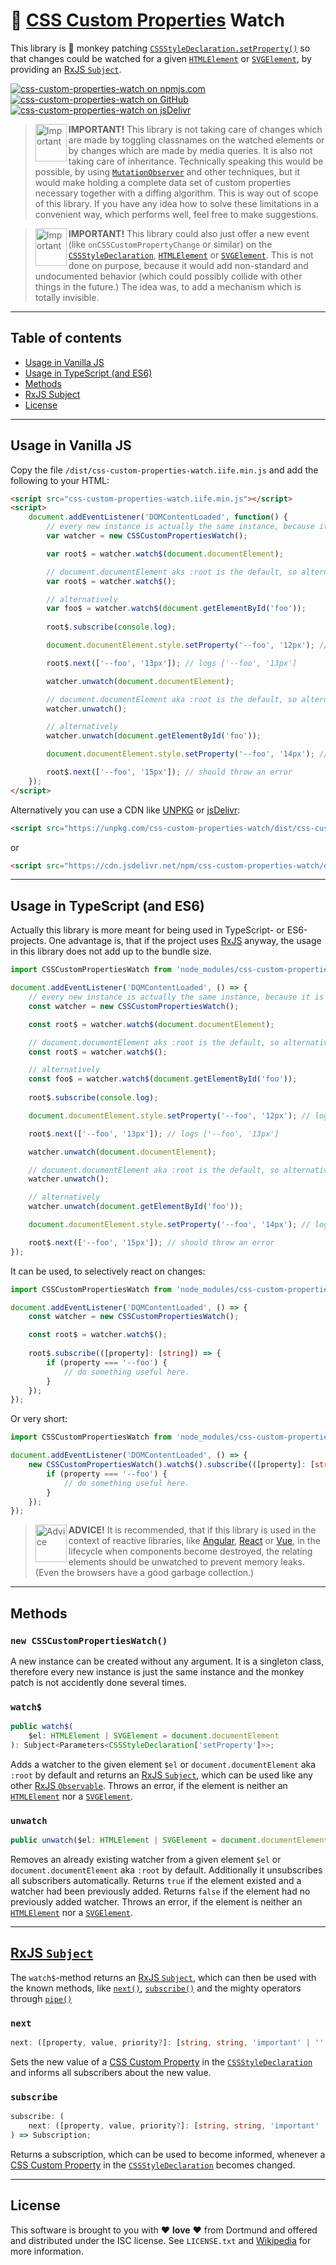 # :eyes: [CSS Custom Properties](https://developer.mozilla.org/en-US/docs/Web/CSS/Using_CSS_custom_properties) Watch

This library is :see_no_evil: monkey patching [`CSSStyleDeclaration.setProperty()`](https://developer.mozilla.org/en-US/docs/Web/API/CSSStyleDeclaration/setProperty) so that changes could be watched for a given [`HTMLElement`](https://developer.mozilla.org/en-US/docs/Web/API/HTMLElement) or [`SVGElement`](https://developer.mozilla.org/en-US/docs/Web/API/SVGElement), by providing an [RxJS `Subject`](https://rxjs.dev/guide/subject).

[![css-custom-properties-watch on npmjs.com](https://img.shields.io/npm/v/css-custom-properties-watch?logo=npm&logoColor=white)](https://www.npmjs.com/package/css-custom-properties-watch)
[![css-custom-properties-watch on GitHub](https://img.shields.io/github/package-json/v/StefanJelner/css-custom-properties-watch?logo=github&logoColor=white)](https://github.com/StefanJelner/css-custom-properties-watch)
[![css-custom-properties-watch on jsDelivr](https://data.jsdelivr.com/v1/package/npm/css-custom-properties-watch/badge?style=rounded)](https://www.jsdelivr.com/package/npm/css-custom-properties-watch)

> <img src="assets/warning.png" alt="Important" width="50" height="60" align="left" /> **IMPORTANT!** This library is not taking care of changes which are made by toggling classnames on the watched elements or by changes which are made by media queries. It is also not taking care of inheritance. Technically speaking this would be possible, by using [`MutationObserver`](https://developer.mozilla.org/en-US/docs/Web/API/MutationObserver/MutationObserver) and other techniques, but it would make holding a complete data set of custom properties necessary together with a diffing algorithm. This is way out of scope of this library. If you have any idea how to solve these limitations in a convenient way, which performs well, feel free to make suggestions.

> <img src="assets/warning.png" alt="Important" width="50" height="60" align="left" /> **IMPORTANT!** This library could also just offer a new event (like `onCSSCustomPropertyChange` or similar) on the [`CSSStyleDeclaration`](https://developer.mozilla.org/en-US/docs/Web/API/CSSStyleDeclaration), [`HTMLElement`](https://developer.mozilla.org/en-US/docs/Web/API/HTMLElement) or [`SVGElement`](https://developer.mozilla.org/en-US/docs/Web/API/SVGElement). This is not done on purpose, because it would add non-standard and undocumented behavior (which could possibly collide with other things in the future.) The idea was, to add a mechanism which is totally invisible.

---

## Table of contents

- [Usage in Vanilla JS](#vanilla-js)
- [Usage in TypeScript (and ES6)](#typescript)
- [Methods](#methods)
- [RxJS Subject](#subject)
- [License](#license)

---

## <a name="vanilla-js"></a> Usage in Vanilla JS

Copy the file `/dist/css-custom-properties-watch.iife.min.js` and add the following to your HTML:

```html
<script src="css-custom-properties-watch.iife.min.js"></script>
<script>
    document.addEventListener('DOMContentLoaded', function() {
        // every new instance is actually the same instance, because it is a singleton.
        var watcher = new CSSCustomPropertiesWatch();

        var root$ = watcher.watch$(document.documentElement);

        // document.documentElement aks :root is the default, so alternatively it can be called like this:
        var root$ = watcher.watch$();

        // alternatively
        var foo$ = watcher.watch$(document.getElementById('foo'));
        
        root$.subscribe(console.log);

        document.documentElement.style.setProperty('--foo', '12px'); // logs ['--foo', '12px']

        root$.next(['--foo', '13px']); // logs ['--foo', '13px']

        watcher.unwatch(document.documentElement);

        // document.documentElement aka :root is the default, so alternatively it can be called like this:
        watcher.unwatch();

        // alternatively
        watcher.unwatch(document.getElementById('foo'));

        document.documentElement.style.setProperty('--foo', '14px'); // logs nothing

        root$.next(['--foo', '15px']); // should throw an error
    });
</script>
```

Alternatively you can use a CDN like [UNPKG](https://unpkg.com) or [jsDelivr](https://www.jsdelivr.com/):

```html
<script src="https://unpkg.com/css-custom-properties-watch/dist/css-custom-properties-watch.iife.min.js"></script>
```

or

```html
<script src="https://cdn.jsdelivr.net/npm/css-custom-properties-watch/dist/css-custom-properties-watch.iife.min.js"></script>
```

---

## <a name="typescript"></a> Usage in TypeScript (and ES6)

Actually this library is more meant for being used in TypeScript- or ES6-projects. One advantage is, that if the project uses [RxJS](https://github.com/reactivex/rxjs) anyway, the usage in this library does not add up to the bundle size.

```ts
import CSSCustomPropertiesWatch from 'node_modules/css-custom-properties-watch';

document.addEventListener('DOMContentLoaded', () => {
    // every new instance is actually the same instance, because it is a singleton.
    const watcher = new CSSCustomPropertiesWatch();

    const root$ = watcher.watch$(document.documentElement);

    // document.documentElement aks :root is the default, so alternatively it can be called like this:
    const root$ = watcher.watch$();

    // alternatively
    const foo$ = watcher.watch$(document.getElementById('foo'));
    
    root$.subscribe(console.log);

    document.documentElement.style.setProperty('--foo', '12px'); // logs ['--foo', '12px']

    root$.next(['--foo', '13px']); // logs ['--foo', '13px']

    watcher.unwatch(document.documentElement);

    // document.documentElement aka :root is the default, so alternatively it can be called like this:
    watcher.unwatch();

    // alternatively
    watcher.unwatch(document.getElementById('foo'));

    document.documentElement.style.setProperty('--foo', '14px'); // logs nothing

    root$.next(['--foo', '15px']); // should throw an error
});
```

It can be used, to selectively react on changes:

```ts
import CSSCustomPropertiesWatch from 'node_modules/css-custom-properties-watch';

document.addEventListener('DOMContentLoaded', () => {
    const watcher = new CSSCustomPropertiesWatch();

    const root$ = watcher.watch$();
    
    root$.subscribe(([property]: [string]) => {
        if (property === '--foo') {
            // do something useful here.
        }
    });
});
```

Or very short:

```ts
import CSSCustomPropertiesWatch from 'node_modules/css-custom-properties-watch';

document.addEventListener('DOMContentLoaded', () => {
    new CSSCustomPropertiesWatch().watch$().subscribe(([property]: [string]) => {
        if (property === '--foo') {
            // do something useful here.
        }
    });
});
```

> <img src="assets/info.png" alt="Advice" width="50" height="60" align="left" /> **ADVICE!** It is recommended, that if this library is used in the context of reactive libraries, like [Angular](https://github.com/angular/angular), [React](https://github.com/facebook/react) or [Vue](https://github.com/vuejs), in the lifecycle when components become destroyed, the relating elements should be unwatched to prevent memory leaks. (Even the browsers have a good garbage collection.)

---

## <a name="methods"></a> Methods

### `new CSSCustomPropertiesWatch()`

A new instance can be created without any argument. It is a singleton class, therefore every new instance is just the same instance and the monkey patch is not accidently done several times.

### `watch$`

```ts
public watch$(
    $el: HTMLElement | SVGElement = document.documentElement
): Subject<Parameters<CSSStyleDeclaration['setProperty']>>;
```

Adds a watcher to the given element `$el` or `document.documentElement` aka `:root` by default and returns an [RxJS `Subject`](https://rxjs.dev/guide/subject), which can be used like any other [RxJS `Observable`](https://rxjs.dev/guide/observable). Throws an error, if the element is neither an [`HTMLElement`](https://developer.mozilla.org/en-US/docs/Web/API/HTMLElement) nor a [`SVGElement`](https://developer.mozilla.org/en-US/docs/Web/API/SVGElement).

### `unwatch`

```ts
public unwatch($el: HTMLElement | SVGElement = document.documentElement): boolean;
```

Removes an already existing watcher from a given element `$el` or `document.documentElement` aka `:root` by default. Additionally it unsubscribes all subscribers automatically. Returns `true` if the element existed and a watcher had been previously added. Returns `false` if the element had no previously added watcher. Throws an error, if the element is neither an [`HTMLElement`](https://developer.mozilla.org/en-US/docs/Web/API/HTMLElement) nor a [`SVGElement`](https://developer.mozilla.org/en-US/docs/Web/API/SVGElement).

---

## <a name="subject"></a> [RxJS `Subject`](https://rxjs.dev/guide/subject)

The `watch$`-method returns an [RxJS `Subject`](https://rxjs.dev/guide/subject), which can then be used with the known methods, like [`next()`](https://rxjs.dev/guide/observable#executing-observables), [`subscribe()`](https://rxjs.dev/guide/observable#subscribing-to-observables) and the mighty operators through [`pipe()`](https://rxjs.dev/guide/operators)

### `next`

```ts
next: ([property, value, priority?]: [string, string, 'important' | '' | undefined]) => void;
```

Sets the new value of a [CSS Custom Property](https://developer.mozilla.org/en-US/docs/Web/CSS/Using_CSS_custom_properties) in the [`CSSStyleDeclaration`](https://developer.mozilla.org/en-US/docs/Web/API/CSSStyleDeclaration) and informs all subscribers about the new value.

### `subscribe`

```ts
subscribe: (
    next: ([property, value, priority?]: [string, string, 'important' | '' | undefined]) => void
) => Subscription;
```

Returns a subscription, which can be used to become informed, whenever a [CSS Custom Property](https://developer.mozilla.org/en-US/docs/Web/CSS/Using_CSS_custom_properties) in the [`CSSStyleDeclaration`](https://developer.mozilla.org/en-US/docs/Web/API/CSSStyleDeclaration) becomes changed.

---

## <a name="license"></a> License

This software is brought to you with :heart: **love** :heart: from Dortmund and offered and distributed under the ISC license. See `LICENSE.txt` and [Wikipedia](https://en.wikipedia.org/wiki/ISC_license) for more information.
